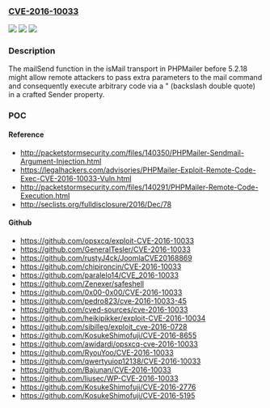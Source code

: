 ### [CVE-2016-10033](https://cve.mitre.org/cgi-bin/cvename.cgi?name=CVE-2016-10033)
![](https://img.shields.io/static/v1?label=Product&message=n%2Fa&color=blue)
![](https://img.shields.io/static/v1?label=Version&message=n%2Fa&color=blue)
![](https://img.shields.io/static/v1?label=Vulnerability&message=n%2Fa&color=brighgreen)

### Description

The mailSend function in the isMail transport in PHPMailer before 5.2.18 might allow remote attackers to pass extra parameters to the mail command and consequently execute arbitrary code via a \" (backslash double quote) in a crafted Sender property.

### POC

#### Reference
- http://packetstormsecurity.com/files/140350/PHPMailer-Sendmail-Argument-Injection.html
- https://legalhackers.com/advisories/PHPMailer-Exploit-Remote-Code-Exec-CVE-2016-10033-Vuln.html
- http://packetstormsecurity.com/files/140291/PHPMailer-Remote-Code-Execution.html
- http://seclists.org/fulldisclosure/2016/Dec/78

#### Github
- https://github.com/opsxcq/exploit-CVE-2016-10033
- https://github.com/GeneralTesler/CVE-2016-10033
- https://github.com/rustyJ4ck/JoomlaCVE20168869
- https://github.com/chipironcin/CVE-2016-10033
- https://github.com/paralelo14/CVE_2016-10033
- https://github.com/Zenexer/safeshell
- https://github.com/0x00-0x00/CVE-2016-10033
- https://github.com/pedro823/cve-2016-10033-45
- https://github.com/cved-sources/cve-2016-10033
- https://github.com/heikipikker/exploit-CVE-2016-10034
- https://github.com/sibilleg/exploit_cve-2016-0728
- https://github.com/KosukeShimofuji/CVE-2016-8655
- https://github.com/awidardi/opsxcq-cve-2016-10033
- https://github.com/RyouYoo/CVE-2016-10033
- https://github.com/qwertyuiop12138/CVE-2016-10033
- https://github.com/Bajunan/CVE-2016-10033
- https://github.com/liusec/WP-CVE-2016-10033
- https://github.com/KosukeShimofuji/CVE-2016-2776
- https://github.com/KosukeShimofuji/CVE-2016-5195

